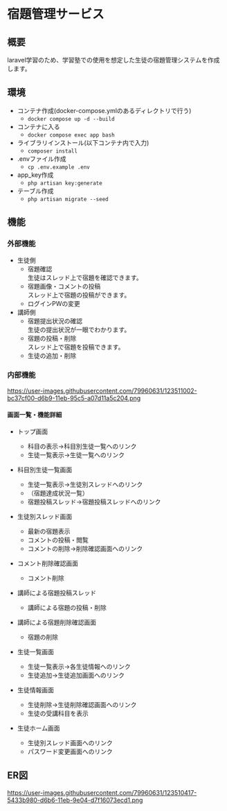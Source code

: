 # 宿題管理サービス  

## 概要  
laravel学習のため、学習塾での使用を想定した生徒の宿題管理システムを作成します。  

## 環境  
- コンテナ作成(docker-compose.ymlのあるディレクトリで行う)  
  - `docker compose up -d --build` 
- コンテナに入る  
  - `docker compose exec app bash`
- ライブラリインストール(以下コンテナ内で入力)  
  - `composer install`  
- .envファイル作成  
  - `cp .env.example .env`
- app_key作成  
  - `php artisan key:generate`    
- テーブル作成  
  - `php artisan migrate --seed`  

## 機能
### 外部機能
- 生徒側
  - 宿題確認  
    生徒はスレッド上で宿題を確認できます。  
  - 宿題画像・コメントの投稿  
    スレッド上で宿題の投稿ができます。  
  - ログインPWの変更  
- 講師側
  - 宿題提出状況の確認  
    生徒の提出状況が一眼でわかります。
  - 宿題の投稿・削除  
    スレッド上で宿題を投稿できます。
  - 生徒の追加・削除  
  
### 内部機能
https://user-images.githubusercontent.com/79960631/123511002-bc37cf00-d6b9-11eb-95c5-a07d11a5c204.png

#### 画面一覧・機能詳細
- トップ画面
  - 科目の表示→科目別生徒一覧へのリンク
  - 生徒一覧表示→生徒一覧へのリンク


- 科目別生徒一覧画面
  - 生徒一覧表示→生徒別スレッドへのリンク
  - （宿題達成状況一覧）
  - 宿題投稿スレッド→宿題投稿スレッドへのリンク


- 生徒別スレッド画面
  - 最新の宿題表示
  - コメントの投稿・閲覧
  - コメントの削除→削除確認画面へのリンク


- コメント削除確認画面
  - コメント削除


- 講師による宿題投稿スレッド
  - 講師による宿題の投稿・削除


- 講師による宿題削除確認画面
  - 宿題の削除


- 生徒一覧画面
  - 生徒一覧表示→各生徒情報へのリンク
  - 生徒追加→生徒追加画面へのリンク


- 生徒情報画面
  - 生徒削除→生徒削除確認画面へのリンク
  - 生徒の受講科目を表示


- 生徒ホーム画面
  - 生徒別スレッド画面へのリンク
  - パスワード変更画面へのリンク

## ER図  
https://user-images.githubusercontent.com/79960631/123510417-5433b980-d6b6-11eb-9e04-d7f16073ecd1.png